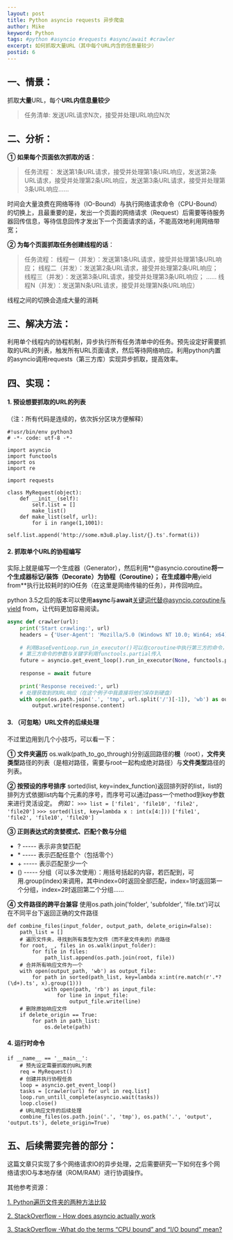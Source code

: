 ```yaml
---
layout: post
title: Python asyncio requests 异步爬虫
author: Mike
keyword: Python
tags: #python #asyncio #requests #async/await #crawler
excerpt: 如何抓取大量URL（其中每个URL内含的信息量较少）
postid: 6
---
```

## 一、情景：
抓取**大量**URL，每个**URL内信息量较少**

> 任务清单: 发送URL请求N次，接受并处理URL响应N次


## 二、分析：
**① 如果每个页面依次抓取的话**：

> 任务流程：
发送第1条URL请求，接受并处理第1条URL响应，发送第2条URL请求，接受并处理第2条URL响应，发送第3条URL请求，接受并处理第3条URL响应……

时间会大量浪费在网络等待（IO-Bound）与执行网络请求命令（CPU-Bound）的切换上，且最重要的是，发出一个页面的网络请求（Request）后需要等待服务器回传信息，等待信息回传才发出下一个页面请求的话，不能高效地利用网络带宽；

**② 为每个页面抓取任务创建线程的话**：

> 任务流程：
线程一（并发）：发送第1条URL请求，接受并处理第1条URL响应；
线程二（并发）：发送第2条URL请求，接受并处理第2条URL响应；
线程三（并发）：发送第3条URL请求，接受并处理第3条URL响应；
……
线程N（并发）：发送第N条URL请求，接受并处理第N条URL响应）

线程之间的切换会造成大量的消耗


## 三、解决方法：

利用单个线程内的协程机制，异步执行所有任务清单中的任务。预先设定好需要抓取的URL的列表，触发所有URL页面请求，然后等待网络响应。利用python内置的asyncio调用requests（第三方库）实现异步抓取，提高效率。


## 四、实现：
#### 1. 预设想要抓取的URL的列表
（注：所有代码是连续的，依次拆分区块方便解释）
``` python3
#!usr/bin/env python3
# -*- code: utf-8 -*-

import asyncio
import functools
import os
import re

import requests

class MyRequest(object):
    def __init__(self):
        self.list = []
        make_list()
    def make_list(self, url):
        for i in range(1,1001):
            self.list.append('http://some.m3u8.play.list/{}.ts'.format(i))
```
#### 2. 抓取单个URL的协程编写
实际上就是编写一个生成器（Generator），然后利用**@asyncio.coroutine**将一个生成器标记/装饰（Decorate）为协程（Coroutine）；
在生成器中用**yield from**执行比较耗时的IO任务（在这里是网络传输的任务），并传回响应。

python 3.5之后的版本可以使用**async**与**await**关键词代替@asyncio.coroutine与yield from，让代码更加容易阅读。

``` python 3
async def crawler(url):
    print('Start crawling:', url)
    headers = {'User-Agent': 'Mozilla/5.0 (Windows NT 10.0; Win64; x64) AppleWebKit/537.36 (KHTML, like Gecko) Chrome/68.0.3440.106 Safari/537.36'}
    
    # 利用BaseEventLoop.run_in_executor()可以在coroutine中执行第三方的命令，例如requests.get()
    # 第三方命令的参数与关键字利用functools.partial传入
    future = asyncio.get_event_loop().run_in_executor(None, functools.partial(requests.get, url, headers=headers))
    
    response = await future
     
    print('Response received:', url)
    # 处理获取到的URL响应（在这个例子中我直接将他们保存到硬盘）
    with open(os.path.join('.', 'tmp', url.split('/')[-1]), 'wb') as output:
        output.write(response.content)
```
#### 3. （可忽略）URL文件的后续处理
不过里边用到几个小技巧，可以看一下：

**① 文件夹遍历**
os.walk(path_to_go_through)分别返回路径的**根**（root），**文件夹类型**路径的列表（是相对路径，需要与root一起构成绝对路径）与**文件类型**路径的列表。

**② 按预设的序号排序**
sorted(list, key=index_function)返回排列好的list，list的排列方式依据list内每个元素的序号，而序号可以通过pass一个method到key参数来进行灵活设定。
*例如*：
`>>> list = ['file1', 'file10', 'file2', 'file20']`
`>>> sorted(list, key=lambda x : int(x[4:]))`
`['file1', 'file2', 'file10', 'file20']`

**③ 正则表达式的贪婪模式、匹配个数与分组**
- ? ----- 表示非贪婪匹配
- \* ----- 表示匹配任意个（包括零个）
- \+ ----- 表示匹配至少一个
- () ----- 分组（可以多次使用）：用括号括起的内容，若匹配到，可用.group(index)来调用，其中index=0时返回全部匹配，index=1时返回第一个分组，index=2时返回第二个分组……

**④ 文件路径的跨平台兼容**
使用os.path.join('folder', 'subfolder', 'file.txt')可以在不同平台下返回正确的文件路径
``` python3
def combine_files(input_folder, output_path, delete_origin=False):
    path_list = []
    # 遍历文件夹，寻找到所有类型为文件（而不是文件夹的）的路径
    for root, _, files in os.walk(input_folder):
        for file in files:
            path_list.append(os.path.join(root, file))
    # 合并所有响应文件为一个
    with open(output_path, 'wb') as output_file:
        for path in sorted(path_list, key=lambda x:int(re.match(r'.*?(\d+).ts', x).group(1)))
            with open(path, 'rb') as input_file:
                for line in input_file:
                    output_file.write(line)
    # 删除原始响应文件
    if delete_origin == True:
        for path in path_list:
            os.delete(path)
```
#### 4. 运行时命令
``` python3
if __name__ == '__main__':
    # 预先设定需要抓取的URL列表
    req = MyRequest()
    # 创建并执行协程任务
    loop = asyncio.get_event_loop()
    tasks = [crawler(url) for url in req.list]
    loop.run_untill_complete(asyncio.wait(tasks))
    loop.close()
    # URL响应文件的后续处理
    combine_files(os.path.join('.', 'tmp'), os.path('.', 'output', 'output.ts'), delete_origin=True)
```
## 五、后续需要完善的部分：
这篇文章只实现了多个网络请求IO的异步处理，之后需要研究一下如何在多个网络请求IO与本地存储（ROM/RAM）进行协调操作。

其他参考资源：

[1. Python遍历文件夹的两种方法比较](http://blog.51cto.com/laocao/525140)

[2. StackOverflow - How does asyncio actually work](https://stackoverflow.com/questions/49005651/how-does-asyncio-actually-work)

[3. StackOverflow -What do the terms “CPU bound” and “I/O bound” mean?](https://stackoverflow.com/questions/868568/what-do-the-terms-cpu-bound-and-i-o-bound-mean)